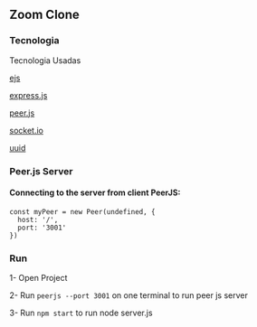 ## Zoom Clone 

 

### Tecnologia

Tecnologia Usadas

[ejs](https://ejs.co/)
   
[express.js](https://expressjs.com/)
    
[peer.js](https://peerjs.com/)
    
[socket.io](   https://socket.io/)
   
[uuid](   https://www.npmjs.com/package/uuid)
    
### Peer.js Server

#### Connecting to the server from client PeerJS:

```
const myPeer = new Peer(undefined, {
  host: '/',
  port: '3001'
})

```

### Run 

1- Open Project

2- Run `peerjs --port 3001` on one terminal to run peer js server

3- Run `npm start` to run node server.js



